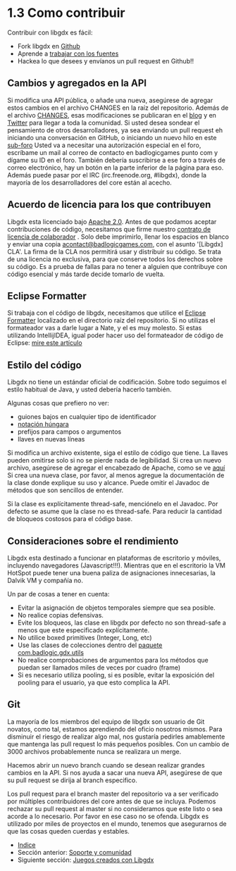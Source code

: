 # 1.3 Como contribuir

Contribuir con libgdx es fácil:

- Fork libgdx en [Github](http://github.com/libgdx/libgdx)
- Aprende a [trabajar con los fuentes](https://github.com/libgdx/libgdx/wiki/Running-demos-%26-tests)
- Hackea lo que desees y envíanos un pull request en Github!!

## Cambios y agregados en la API

Si modifica una API pública, o añade una nueva, asegúrese de agregar estos cambios en el archivo CHANGES en la raíz del repositorio. Además de el archivo [CHANGES](https://github.com/libgdx/libgdx/blob/master/CHANGES), esas modificaciones se publicaran en el [blog](http://www.badlogicgames.com/) y en [Twitter](http://www.twitter.com/badlogicgames) para llegar a toda la comunidad.
Si usted desea sondear el pensamiento de otros desarrolladores, ya sea enviando un pull request eh iniciando una conversación en GitHub, o iniciando un nuevo hilo en este [sub-foro](http://www.badlogicgames.com/forum/viewforum.php?f=23) 
Usted va a necesitar una autorización especial en el foro, escríbame un mail al correo de contacto en badlogicgames punto com y dígame su ID en el foro.
También debería suscribirse a ese foro a través de correo electrónico, hay un botón en la parte inferior de la página para eso. 
Además puede pasar por el IRC (irc.freenode.org, #libgdx), donde la mayoría de los desarrolladores del core están al acecho.

## Acuerdo de licencia para los que contribuyen

Libgdx esta licenciado bajo [Apache 2.0](http://en.wikipedia.org/wiki/Apache_License). Antes de que podamos aceptar contribuciones de código, necesitamos que firme nuestro [contrato de licencia de colaborador](https://github.com/libgdx/libgdx/blob/master/CLA.txt) . Solo debe imprimirlo, llenar los espacios en blanco y enviar una copia acontact@badlogicgames.com, con el asunto '[Libgdx] CLA'.
La firma de la CLA nos permitirá usar y distribuir su código. Se trata de una licencia no exclusiva, para que conserve todos los derechos sobre su código.
Es a prueba de fallas para no tener a alguien que contribuye con código esencial y más tarde decide tomarlo de vuelta.

## Eclipse Formatter

Si trabaja con el código de libgdx, necesitamos que utilice el [Eclipse Formatter](https://github.com/libgdx/libgdx/blob/master/eclipse-formatter.xml) localizado en el directorio raíz del repositorio.
Si no utilizas el formateador vas a darle lugar a Nate, y el es muy molesto.
Si estas utilizando IntellijIDEA, igual poder hacer uso del formateador de código de Eclipse: [mire este artículo](http://blog.jetbrains.com/idea/2014/01/intellij-idea-13-importing-code-formatter-settings-from-eclipse/?utm_source=hootsuite&utm_campaign=hootsuite)

## Estilo del código

Libgdx no tiene un estándar oficial de codificación. Sobre todo seguimos el estilo habitual de Java, y usted debería hacerlo también.

Algunas cosas que prefiero no ver:
- guiones bajos en cualquier tipo de identificador
- [notación húngara](http://en.wikipedia.org/wiki/Hungarian_notation)
- prefijos para campos o argumentos
- llaves en nuevas líneas

Si modifica un archivo existente, siga el estilo de código que tiene. La llaves pueden omitirse solo si no se pierde nada de legibilidad.
Si crea un nuevo archivo, asegúrese de agregar el encabezado de Apache, como se ve [aquí](https://github.com/libgdx/libgdx/blob/master/gdx/src/com/badlogic/gdx/Application.java)
Si crea una nueva clase, por favor, al menos agregue la documentación de la clase donde explique su uso y alcance. Puede omitir el Javadoc de métodos que son sencillos de entender.

Si la clase es explícitamente thread-safe, menciónelo en el Javadoc. Por defecto se asume que la clase no es thread-safe. Para reducir la cantidad de bloqueos costosos para el código base.

## Consideraciones sobre el rendimiento

Libgdx esta destinado a funcionar en plataformas de escritorio y móviles, incluyendo navegadores (Javascript!!!). Mientras que en el escritorio la VM HotSpot puede tener una buena paliza de asignaciones innecesarias, la Dalvik VM y compañía no.

Un par de cosas a tener en cuenta:
- Evitar la asignación de objetos temporales siempre que sea posible.
- No realice copias defensivas.
- Evite los bloqueos, las clase en libgdx por defecto no son thread-safe a menos que este especificado explícitamente.
- No utilice boxed primitives (Integer, Long, etc)
- Use las clases de colecciones dentro del [paquete com.badlogic.gdx.utils](https://github.com/libgdx/libgdx/tree/master/gdx/src/com/badlogic/gdx/utils)
- No realice comprobaciones de argumentos para los métodos que puedan ser llamados miles de veces por cuadro (frame)
- Si es necesario utiliza pooling, si es posible, evitar la exposición del pooling para el usuario, ya que esto complica la API.

## Git

La mayoría de los miembros del equipo de libgdx son usuario de Git novatos, como tal, estamos aprendiendo del oficio nosotros mismos.
Para disminuir el riesgo de realizar algo mal, nos gustaría pedirles amablemente que mantenga las pull request lo más pequeños posibles. Con un cambio de 3000 archivos probablemente nunca se realizara un merge.

Hacemos abrir un nuevo branch cuando se desean realizar grandes cambios en la API. Si nos ayuda a sacar una nueva API, asegúrese de que su pull request se dirija al branch especifico.

Los pull request para el branch master del repositorio va a ser verificado por múltiples contribuidores del core antes de que se incluya.
Podemos rechazar su pull request al master si no consideramos que este listo o sea acorde a lo necesario. Por favor en ese caso no se ofenda.
Libgdx es utilizado por miles de proyectos en el mundo, tenemos que asegurarnos de que las cosas queden cuerdas y estables.

- [Indice](preface.md)
- Sección anterior: [Soporte y comunidad](01.2.md)
- Siguiente sección: [Juegos creados con Libgdx](01.4.md)
